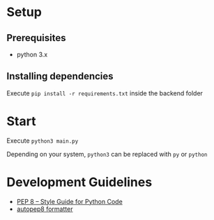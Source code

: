 # Setup

## Prerequisites

-   python 3.x

## Installing dependencies

Execute `pip install -r requirements.txt` inside the backend folder

# Start

Execute `python3 main.py`

Depending on your system, `python3` can be replaced with `py` or `python`

# Development Guidelines

-   [PEP 8 – Style Guide for Python Code](https://peps.python.org/pep-0008/)
-   [autopep8 formatter](https://code.visualstudio.com/docs/python/editing#_general-formatting-settings)
